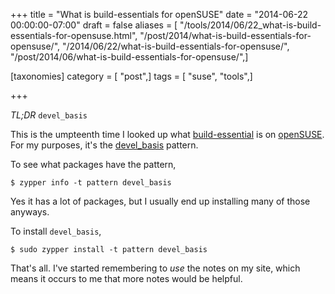+++
title = "What is build-essentials for openSUSE"
date = "2014-06-22 00:00:00-07:00"
draft = false
aliases = [ "/tools/2014/06/22_what-is-build-essentials-for-opensuse.html", "/post/2014/what-is-build-essentials-for-opensuse/", "/2014/06/22/what-is-build-essentials-for-opensuse/", "/post/2014/06/what-is-build-essentials-for-opensuse/",]

[taxonomies]
category = [ "post",]
tags = [ "suse", "tools",]

+++

*TL;DR* `devel_basis`
<!--more-->

[build-essential]: http://packages.ubuntu.com/trusty/build-essential
[openSUSE]: http://opensuse.org
[devel_basis]: http://software.opensuse.org/package/patterns-openSUSE-devel_basis

This is the umpteenth time I looked up what [build-essential][] is on [openSUSE][].
For my purposes, it's the [devel_basis][] pattern.

To see what packages have the pattern,

``` console
$ zypper info -t pattern devel_basis
```

Yes it has a lot of packages, but I usually end up installing many of those anyways.

To install `devel_basis`,

``` console
$ sudo zypper install -t pattern devel_basis
```

That's all. I've started remembering to *use* the notes on my site, which 
means it occurs to me that more notes would be helpful.